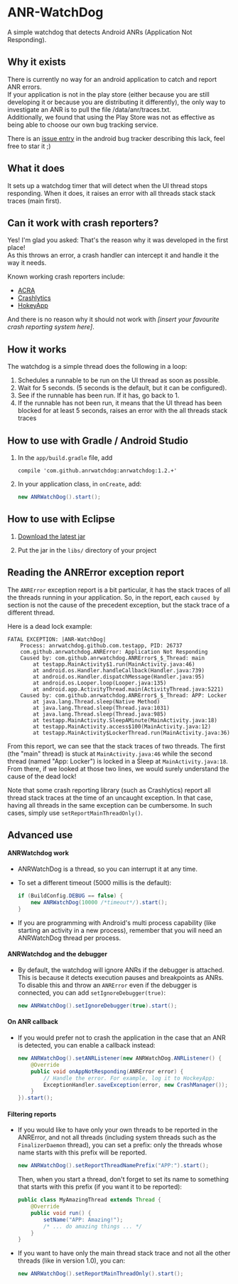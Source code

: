 ANR-WatchDog
============

A simple watchdog that detects Android ANRs (Application Not Responding).


Why it exists
-------------

There is currently no way for an android application to catch and report ANR errors.  
If your application is not in the play store (either because you are still developing it or because you are distributing it differently), the only way to investigate an ANR is to pull the file /data/anr/traces.txt.  
Additionally, we found that using the Play Store was not as effective as being able to choose our own bug tracking service.

There is an [issue entry](https://code.google.com/p/android/issues/detail?id=35380) in the android bug tracker describing this lack, feel free to star it ;)


What it does
------------

It sets up a watchdog timer that will detect when the UI thread stops responding. When it does, it raises an error with all threads stack stack traces (main first).


Can it work with crash reporters?
---------------------------------

Yes! I'm glad you asked: That's the reason why it was developed in the first place!  
As this throws an error, a crash handler can intercept it and handle it the way it needs.

Known working crash reporters include:

 * [ACRA](https://github.com/ACRA/acra)
 * [Crashlytics](https://get.fabric.io/crashlytics)
 * [HokeyApp](http://hockeyapp.net/)

And there is no reason why it should not work with *[insert your favourite crash reporting system here]*.


How it works
------------

The watchdog is a simple thread does the following in a loop:

1.  Schedules a runnable to be run on the UI thread as soon as possible.
2.  Wait for 5 seconds. (5 seconds is the default, but it can be configured).
3.  See if the runnable has been run. If it has, go back to 1.
4.  If the runnable has not been run, it means that the UI thread has been blocked for at least 5 seconds, raises an error with the all threads stack traces


How to use with Gradle / Android Studio
---------------------------------------

1.  In the `app/build.gradle` file, add

		compile 'com.github.anrwatchdog:anrwatchdog:1.2.+'

2.  In your application class, in `onCreate`, add:

	```java
    new ANRWatchDog().start();
	```


How to use with Eclipse
-----------------------

1.  [Download the latest jar](https://search.maven.org/remote_content?g=com.github.anrwatchdog&a=anrwatchdog&v=LATEST)

2.  Put the jar in the `libs/` directory of your project


Reading the ANRError exception report
-------------------------------------

The `ANRError` exception report is a bit particular, it has the stack traces of all the threads running in your application. So, in the report, each `caused by` section is not the cause of the precedent exception, but the stack trace of a different thread.

Here is a dead lock example:

	FATAL EXCEPTION: |ANR-WatchDog|
	    Process: anrwatchdog.github.com.testapp, PID: 26737
	    com.github.anrwatchdog.ANRError: Application Not Responding
	    Caused by: com.github.anrwatchdog.ANRError$_$_Thread: main
	        at testapp.MainActivity$1.run(MainActivity.java:46)
	        at android.os.Handler.handleCallback(Handler.java:739)
	        at android.os.Handler.dispatchMessage(Handler.java:95)
	        at android.os.Looper.loop(Looper.java:135)
	        at android.app.ActivityThread.main(ActivityThread.java:5221)
	    Caused by: com.github.anrwatchdog.ANRError$_$_Thread: APP: Locker
	        at java.lang.Thread.sleep(Native Method)
	        at java.lang.Thread.sleep(Thread.java:1031)
	        at java.lang.Thread.sleep(Thread.java:985)
	        at testapp.MainActivity.SleepAMinute(MainActivity.java:18)
	        at testapp.MainActivity.access$100(MainActivity.java:12)
	        at testapp.MainActivity$LockerThread.run(MainActivity.java:36)

From this report, we can see that the stack traces of two threads. The first (the "main" thread) is stuck at `MainActivity.java:46` while the second thread (named "App: Locker") is locked in a Sleep at `MainActivity.java:18`.  
From there, if we looked at those two lines, we would surely understand the cause of the dead lock!

Note that some crash reporting library (such as Crashlytics) report all thread stack traces at the time of an uncaught exception. In that case, having all threads in the same exception can be cumbersome. In such cases, simply use `setReportMainThreadOnly()`.


Advanced use
------------


#### ANRWatchdog work

* ANRWatchDog is a thread, so you can interrupt it at any time.

* To set a different timeout (5000 millis is the default):

	```java
	if (BuildConfig.DEBUG == false) {
		new ANRWatchDog(10000 /*timeout*/).start();
	}
	```

* If you are programming with Android's multi process capability (like starting an activity in a new process), remember that you will need an ANRWatchDog thread per process.


#### ANRWatchdog and the debugger

* By default, the watchdog will ignore ANRs if the debugger is attached. This is because it detects execution pauses and breakpoints as ANRs.
To disable this and throw an `ANRError` even if the debugger is connected, you can add `setIgnoreDebugger(true)`:

    ```java
    new ANRWatchDog().setIgnoreDebugger(true).start();
    ```


#### On ANR callback

* If you would prefer not to crash the application in the case that an ANR is detected, you can enable a callback instead:

	```java
	new ANRWatchDog().setANRListener(new ANRWatchDog.ANRListener() {
		@Override
		public void onAppNotResponding(ANRError error) {
			// Handle the error. For example, log it to HockeyApp:
			ExceptionHandler.saveException(error, new CrashManager());
		}
	}).start();
	```


#### Filtering reports

* If you would like to have only your own threads to be reported in the ANRError, and not all threads (including system threads such as the `FinalizerDaemon` thread), you can set a prefix: only the threads whose name starts with this prefix will be reported.

	```java
	new ANRWatchDog().setReportThreadNamePrefix("APP:").start();
	```

	Then, when you start a thread, don't forget to set its name to something that starts with this prefix (if you want it to be reported):

	```java
	public class MyAmazingThread extends Thread {
		@Override
		public void run() {
			setName("APP: Amazing!");
			/* ... do amazing things ... */
		}
	}
	```

* If you want to have only the main thread stack trace and not all the other threads (like in version 1.0), you can:

	```java
	new ANRWatchDog().setReportMainThreadOnly().start();
	```
